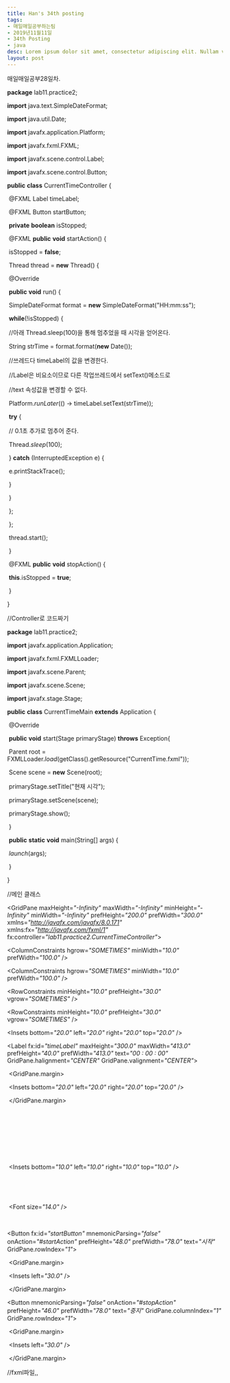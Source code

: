 ```yaml
---
title: Han's 34th posting
tags:
- 매일매일공부하는팀
- 2019년11월11일
- 34th Posting
- java
desc: Lorem ipsum dolor sit amet, consectetur adipiscing elit. Nullam vehicula gravida felis et dapibus.
layout: post
---
```


<!-- more -->
<!-- Mauris a molestie neque. Aliquam non malesuada nisi, a sodales purus. Nam molestie faucibus sapien eu euismod. Sed scelerisque ornare euismod. In tincidunt est vel pharetra convallis. Praesent vitae nisi odio.-->

매일매일공부28일차.

**package** lab11.practice2;



**import** java.text.SimpleDateFormat;

**import** java.util.Date;



**import** javafx.application.Platform;

**import** javafx.fxml.FXML;

**import** javafx.scene.control.Label;

**import** javafx.scene.control.Button;



**public** **class** CurrentTimeController {



​	@FXML Label timeLabel;

​	@FXML Button startButton;

​	**private** **boolean** isStopped;

​	@FXML **public** **void** startAction() {

​		isStopped = **false**;

​		Thread thread = **new** Thread() {

​			@Override

​			**public** **void** run() {

​				SimpleDateFormat format = **new** SimpleDateFormat("HH:mm:ss");

​				**while**(!isStopped) {

​					//아래 Thread.sleep(100)을 통해 멈추었을 때 시각을 얻어온다.

​					String strTime = format.format(**new** Date());

​					//쓰레드다 timeLabel의 값을 변경한다.

​					//Label은 비요소이므로 다른 작업쓰레드에서 setText()메소드로

​					//text 속성값을 변경할 수 없다.

​					Platform.*runLater*(() -> timeLabel.setText(strTime));

​					**try** {

​						// 0.1초 추가로 멈추어 준다.

​						Thread.*sleep*(100);

​					} **catch** (InterruptedException e) {

​						e.printStackTrace();

​					}

​				}

​			};

​		};

​		thread.start();

​	}

​	@FXML **public** **void** stopAction() {

​		**this**.isStopped = **true**;

​	}



}

//Controller로 코드짜기



**package** lab11.practice2;



**import** javafx.application.Application;

**import** javafx.fxml.FXMLLoader;

**import** javafx.scene.Parent;

**import** javafx.scene.Scene;

**import** javafx.stage.Stage;



**public** **class** CurrentTimeMain **extends** Application {



​	@Override

​	**public** **void** start(Stage primaryStage) **throws** Exception{

​		Parent root = FXMLLoader.*load*(getClass().getResource("CurrentTime.fxml"));

​		Scene scene = **new** Scene(root);

​		primaryStage.setTitle("현재 시각");

​		primaryStage.setScene(scene);

​		primaryStage.show();

​	}



​	**public** **static** **void** main(String[] args) {

​		*launch*(args);

​	}

}

//메인 클래스



<?xml version=*"1.0"* encoding=*"UTF-8"*?>



<?import javafx.geometry.Insets?>

<?import javafx.scene.control.Button?>

<?import javafx.scene.control.Label?>

<?import javafx.scene.layout.ColumnConstraints?>

<?import javafx.scene.layout.GridPane?>

<?import javafx.scene.layout.RowConstraints?>

<?import javafx.scene.text.Font?>



<GridPane maxHeight=*"-Infinity"* maxWidth=*"-Infinity"* minHeight=*"-Infinity"* minWidth=*"-Infinity"* prefHeight=*"200.0"* prefWidth=*"300.0"* xmlns=*"http://javafx.com/javafx/8.0.171"* xmlns:fx=*"http://javafx.com/fxml/1"* fx:controller=*"lab11.practice2.CurrentTimeController"*>

 <columnConstraints>

  <ColumnConstraints hgrow=*"SOMETIMES"* minWidth=*"10.0"* prefWidth=*"100.0"* />

  <ColumnConstraints hgrow=*"SOMETIMES"* minWidth=*"10.0"* prefWidth=*"100.0"* />

 </columnConstraints>

 <rowConstraints>

  <RowConstraints minHeight=*"10.0"* prefHeight=*"30.0"* vgrow=*"SOMETIMES"* />

  <RowConstraints minHeight=*"10.0"* prefHeight=*"30.0"* vgrow=*"SOMETIMES"* />

 </rowConstraints>

  <padding>

   <Insets bottom=*"20.0"* left=*"20.0"* right=*"20.0"* top=*"20.0"* />

  </padding>

  <children>

   <Label fx:id=*"timeLabel"* maxHeight=*"300.0"* maxWidth=*"413.0"* prefHeight=*"40.0"* prefWidth=*"413.0"* text=*"00 : 00 : 00"* GridPane.halignment=*"CENTER"* GridPane.valignment=*"CENTER"*>

​     <GridPane.margin>

​      <Insets bottom=*"20.0"* left=*"20.0"* right=*"20.0"* top=*"20.0"* />

​     </GridPane.margin>

​     <opaqueInsets>

​      <Insets />

​     </opaqueInsets>

​     <padding>

​      <Insets bottom=*"10.0"* left=*"10.0"* right=*"10.0"* top=*"10.0"* />

​     </padding>

​     <font>

​      <Font size=*"14.0"* />

​     </font>

   </Label>

   <Button fx:id=*"startButton"* mnemonicParsing=*"false"* onAction=*"#startAction"* prefHeight=*"48.0"* prefWidth=*"78.0"* text=*"시작"* GridPane.rowIndex=*"1"*>

​     <GridPane.margin>

​      <Insets left=*"30.0"* />

​     </GridPane.margin>

   </Button>

   <Button mnemonicParsing=*"false"* onAction=*"#stopAction"* prefHeight=*"46.0"* prefWidth=*"78.0"* text=*"중지"* GridPane.columnIndex=*"1"* GridPane.rowIndex=*"1"*>

​     <GridPane.margin>

​      <Insets left=*"30.0"* />

​     </GridPane.margin>

   </Button>

  </children>

</GridPane>

//fxml파일,,